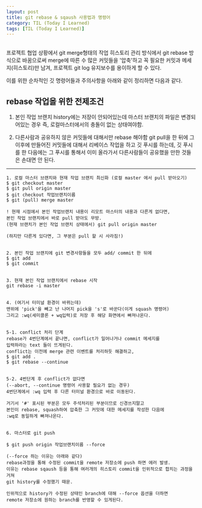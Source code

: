 ```yaml
---
layout: post
title: git rebase & sqaush 사용법과 명령어
category: TIL (Today I Learned)
tags: [TIL (Today I Learned)]
---
```


<br>
프로젝트 협업 상황에서 git merge형태의 작업 히스토리 관리 방식에서 git rebase 방식으로
바꿈으로써 merge에 따른 수 많은 커밋들을 '압축'하고 꼭 필요한 커밋과 메세지(히스토리)만 남겨,
프로젝트 git log 유지보수를 용이하게 할 수 있다.


이를 위한 순차적인 깃 명령어들과 주의사항을 아래와 같이 정리하면 다음과 같다.

## **rebase 작업을 위한 전제조건**

1. 본인 작업 브랜치 history에는 저장이 안되어있는데 마스터 브랜치의 파일은 변경되어있는 경우
   즉, 로컬마스터에서의 충돌이 없는 상태여야함.

2. 다른사람과 공유하지 않은 커밋들에 대해서만 rebase 해야함
   git pull을 한 뒤에 그 이후에 만들어진 커밋들에 대해서 리베이스 작업을 하고
   깃 푸시를 하는데, 깃 푸시를 한 다음에는 그 푸시를 통해서 이미 올라가서 다른사람들이 공유했을 만한 것들은
   손대면 안 된다.

---

```
1. 로컬 마스터 브랜치와 현재 작업 브랜치 최신화 (로컬 master 에서 pull 받아오기)
$ git checkout master
$ git pull origin master
$ git checkout 작업브랜치이름
$ git (pull) merge master

! 현재 시점에서 본인 작업브랜치 내용이 리모트 마스터의 내용과 다른게 없다면,
본인 작업 브랜치에서 바로 pull 받아도 무방.
(현재 브랜치가 본인 작업 브랜치 상태에서) git pull origin master

(하지만 다른게 있다면, 그 부분은 pull 할 시 사라짐!)


2. 본인 작업 브랜치에 git 변경사항들을 모두 add/ commit 한 뒤에
$ git add
$ git commit


3. 현재 본인 작업 브랜치에서 rebase 시작
git rebase -i master


4. (여기서 터미널 환경이 바뀌는데)
맨위에 'pick'을 빼고 난 나머지 pick을 's'로 바꾼다(이게 squash 명령어)
그리고 :wq(세미콜론 + wq입력)로 저장 후 해당 화면에서 빠져나온다.


5-1. conflict 처리 단계
rebase가 4번단계에서 끝나면, conflict가 일어나거나 commit 메세지를
입력하라는 text 들이 뜨게된다.
conflict는 이전에 merge 관련 이벤트를 처리하듯 해결하고,
$ git add .
$ git rebase --continue


5-2. 4번단계 후 conflict가 없다면
(--abort, --continue 명령어 사용할 필요가 없는 경우)
4번단계에서 :wq 입력 후 다른 터미널 환경으로 바로 이동된다.

거기서 '#' 표시된 부분은 모두 주석처리된 부분이므로 신경쓰지말고
본인이 rebase, squash하여 압축한 그 커밋에 대한 메세지를 작성한 다음에
:wq로 동일하게 빠져나온다.


6. 마스터로 git push

$ git push origin 작업브랜치이름 --force

(--force 하는 이유는 아래와 같다)
rebase과정을 통해 수정된 commit을 remote 저장소에 push 하면 에러 발생.
이유는 rebase sqaush 등을 통해 여러개의 히스토리 commit을 인위적으로 합치는 과정을 거쳐
git history를 수정했기 때문.

인위적으로 history가 수정된 상태인 branch에 대해 --force 옵션을 더하면
remote 저장소에 원하는 branch를 반영할 수 있게된다.
```
